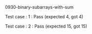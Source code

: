 
0930-binary-subarrays-with-sum


Test case : 1 : Pass
 (expected 4, got 4)

Test case : 2 : Pass
 (expected 15, got 15)
